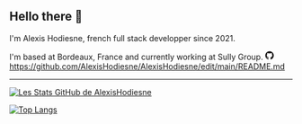 ## Hello there 👋

I'm Alexis Hodiesne, french full stack developper since 2021.

I'm based at Bordeaux, France and currently working at Sully Group.
![alt text](https://github.com/AlexisHodiesne/AlexisHodiesne/blob/main/github.png)
https://github.com/AlexisHodiesne/AlexisHodiesne/edit/main/README.md


---

[![Les Stats GitHub de AlexisHodiesne](https://github-readme-stats.vercel.app/api?username=alexishodiesne&theme=dracula&show_icons=true)](https://github.com/anuraghazra/github-readme-stats)

[![Top Langs](https://github-readme-stats.vercel.app/api/top-langs/?username=alexishodiesne&theme=dracula&layout=compact)](https://github.com/anuraghazra/github-readme-stats)
